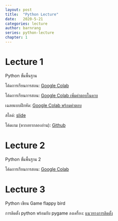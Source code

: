 ```yaml
---
layout: post
title:  "Python Lecture"
date:   2020-5-21
categories: lecture
author: barnrang
series: python-lecture
chapter: 1
---
```

# Lecture 1
Python ขั้นพื้นฐาน

โค้ดการเรียนการสอน: <a href="https://colab.research.google.com/drive/1Ud8tyCfiQv1_LpBVRbOVzzALqUpuJ0IQ?usp=sharing" target="blank">Google Colab</a>

โค้ดการเรียนการสอน: <a href="https://colab.research.google.com/drive/1T0DGr1xGGH0fyjOVeX2jmLpEKXSLvklQ?usp=sharing" target="blank">Google Colab เพิ่มคำตอบในคาบ</a>

เฉลยแบบฝึกหัด: <a href="https://colab.research.google.com/drive/1cGx9roqQGO9x0QHPZvDh3KiYspJ1EBoL?usp=sharing" target="blank">Google Colab พร้อมคำตอบ </a>

สไลด์: <a href="https://drive.google.com/file/d/1t9sq3CIAeoP3VHS9SwmKgVS-0rCrNQFX/view?usp=sharing" target="blank">slide</a>

โค้ดเกม (หากอยากลองอ่าน): <a href="https://github.com/barnrang/python-lecture/tree/master/lecture-1" target="blank">Github</a>

# Lecture 2
Python ขั้นพื้นฐาน 2

โค้ดการเรียนการสอน: <a href="https://colab.research.google.com/drive/11oARbIfgOyms8g3PMl5xrkwuUi7QTDLH?usp=sharing" target="blank">Google Colab</a>

# Lecture 3
Python เขียน Game flappy bird

การติดตั้ง python พร้อมกับ pygame ลงเครื่อง: <a href="/lecture/python-lecture-install.html" target="blank">แนวทางการติดตั้ง</a>